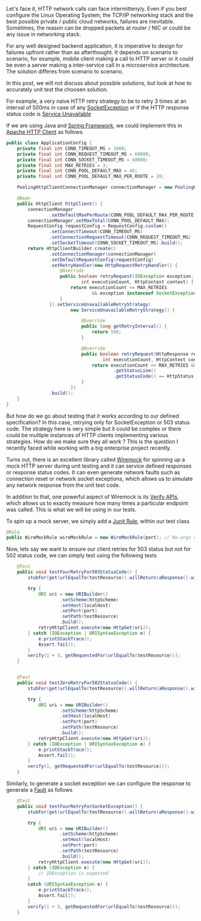 Let's face it, HTTP network calls can face intermittenyly. Even if you best configure the Linux Operating System, the TCP/IP networking stack and the best possible private / public cloud networks, failures are inevitable. Sometimes, the reason can be dropped packets at router / NIC or could be any issue in networking stack.

For any well designed backend application, it is imperative to design for failures upfront rather than as afterthought. It depends on scenario to scenario, for example, mobile client making a call to HTTP server or it could be even a server making a inter-service call in a microservice architecture. The solution differes from scenario to scenario.

In this post, we will not discuss about possible solutions, but look at how to accurately unit test the choosen solution.

For example, a very naive HTTP retry strategy to be to retry 3 times at an interval of 500ms in case of any [SocketException](https://docs.oracle.com/javase/7/docs/api/java/net/SocketException.html) or if the HTTP response status code is [Service Unavailable](https://developer.mozilla.org/en-US/docs/Web/HTTP/Status/503)

If we are using Java and [Spring Framework](https://spring.io/), we could implement this in [Apache HTTP Client](https://hc.apache.org/httpcomponents-client-ga/) as follows

```java
public class ApplicationConfig {
	private final int CONN_TIMEOUT_MS = 1000;
	private final int CONN_REQUEST_TIMEOUT_MS = 60000;
	private final int CONN_SOCKET_TIMEOUT_MS = 60000;
	private final int MAX_RETRIES = 3;
	private final int CONN_POOL_DEFAULT_MAX = 40;
	private final int CONN_POOL_DEFAULT_MAX_PER_ROUTE = 20;

	PoolingHttpClientConnectionManager connectionManager = new PoolingHttpClientConnectionManager();

	@Bean
	public HttpClient httpClient() {
		connectionManager
				.setDefaultMaxPerRoute(CONN_POOL_DEFAULT_MAX_PER_ROUTE);
		connectionManager.setMaxTotal(CONN_POOL_DEFAULT_MAX);
		RequestConfig requestConfig = RequestConfig.custom()
				.setConnectTimeout(CONN_TIMEOUT_MS)
				.setConnectionRequestTimeout(CONN_REQUEST_TIMEOUT_MS)
				.setSocketTimeout(CONN_SOCKET_TIMEOUT_MS).build();
		return HttpClientBuilder.create()
				.setConnectionManager(connectionManager)
				.setDefaultRequestConfig(requestConfig)
				.setRetryHandler(new HttpRequestRetryHandler() {
					@Override
					public boolean retryRequest(IOException exception,
							int executionCount, HttpContext context) {
						return executionCount <= MAX_RETRIES
								&& exception instanceof SocketException;
					}
				}).setServiceUnavailableRetryStrategy(
						new ServiceUnavailableRetryStrategy() {

							@Override
							public long getRetryInterval() {
								return 500;
							}

							@Override
							public boolean retryRequest(HttpResponse response,
									int executionCount, HttpContext context) {
								return executionCount <= MAX_RETRIES && response
										.getStatusLine()
										.getStatusCode() == HttpStatus.SC_SERVICE_UNAVAILABLE;
							}
						})
				.build();
	}
}
```

But how do we go about testing that it works according to our defined specification? In this case, retrying only for SocketException or 503 status code. The strategy here is very simple but it could be complex or there could be multiple instances of HTTP clients implementing various strategies. How do we make sure they all work ? This is the question I recently faced while working with a big enterprise project recently.

Turns out, there is an excellent library called [Wiremock](http://wiremock.org/) for spinning up a mock HTTP server during unit testing and it can service defined responses or response status codes. It can even generate network faults such as connection reset or network socket exceptions, which allows us to simulate any network response from the unit test code.

In addition to that, one powerful aspect of Wiremock is its [Verify APIs](http://wiremock.org/docs/verifying/), which allows us to exactly measure how many times a particular endpoint was called. This is what we will be using in our tests.

To spin up a mock server, we simply add a [Junit Rule](https://junit.org/junit4/javadoc/4.12/org/junit/Rule.html), within our test class

```java
@Rule
public WireMockRule wireMockRule = new WireMockRule(port); // No-args constructor defaults to port 8080
```

Now, lets say we want to ensure our client retries for 503 status but not for 502 status code, we can simply test using the following tests

```java
    @Test
    public void testFourRetryFor503StatusCode() {
        stubFor(get(urlEqualTo(testResource)).willReturn(aResponse().withStatus(503)));

        try {
            URI uri = new URIBuilder()
                    .setScheme(httpScheme)
                    .setHost(localHost)
                    .setPort(port)
                    .setPath(testResource)
                    .build();
            retryHttpClient.execute(new HttpGet(uri));
        } catch (IOException | URISyntaxException e) {
            e.printStackTrace();
            Assert.fail();
        }
        verify(1 + 3, getRequestedFor(urlEqualTo(testResource)));
    }


    @Test
    public void testZeroRetryFor502StatusCode() {
        stubFor(get(urlEqualTo(testResource)).willReturn(aResponse().withStatus(502)));

        try {
            URI uri = new URIBuilder()
                    .setScheme(httpScheme)
                    .setHost(localHost)
                    .setPort(port)
                    .setPath(testResource)
                    .build();
            retryHttpClient.execute(new HttpGet(uri));
        } catch (IOException | URISyntaxException e) {
            e.printStackTrace();
            Assert.fail();
        }
        verify(1, getRequestedFor(urlEqualTo(testResource)));
    }

```

Similarly, to generate a socket exception we can configure the response to generate a [Fault](http://wiremock.org/docs/simulating-faults/) as follows

```java
    @Test
    public void testFourRetryForSocketException() {
        stubFor(get(urlEqualTo(testResource)).willReturn(aResponse().withFault(Fault.CONNECTION_RESET_BY_PEER)));

        try {
            URI uri = new URIBuilder()
                    .setScheme(httpScheme)
                    .setHost(localHost)
                    .setPort(port)
                    .setPath(testResource)
                    .build();
            retryHttpClient.execute(new HttpGet(uri));
        } catch (IOException e) {
            // IOException is expected
        }
        catch (URISyntaxException e) {
            e.printStackTrace();
            Assert.fail();
        }
        verify(1 + 3, getRequestedFor(urlEqualTo(testResource)));
    }
```
